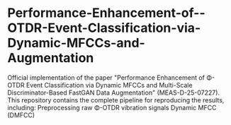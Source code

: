 # Performance-Enhancement-of--OTDR-Event-Classification-via-Dynamic-MFCCs-and-Augmentation
Official implementation of the paper "Performance Enhancement of Φ-OTDR Event Classification via Dynamic MFCCs and Multi-Scale Discriminator-Based FastGAN Data Augmentation" (MEAS-D-25-07227).  This repository contains the complete pipeline for reproducing the results, including:  Preprocessing raw Φ-OTDR vibration signals  Dynamic MFCC (DMFCC) 
